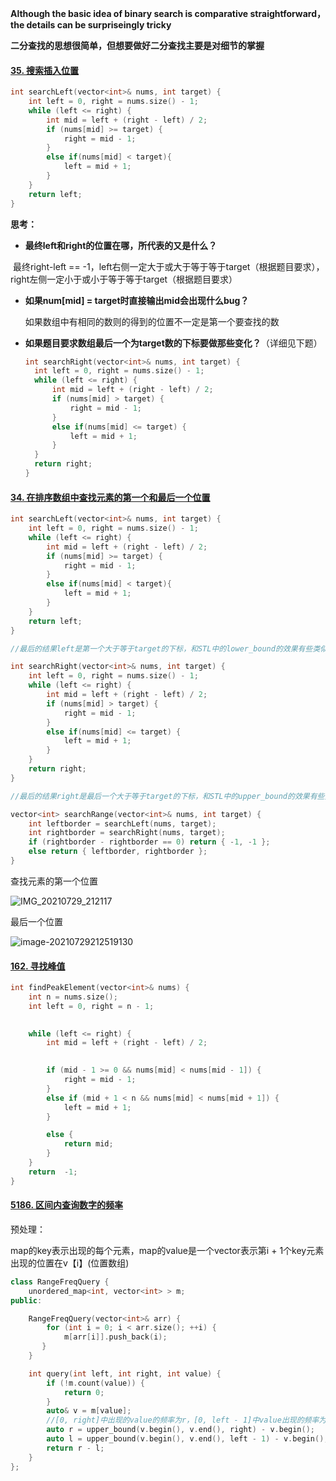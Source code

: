 **Although the basic idea of binary search is comparative straightforward，the details  can be surpriseingly tricky**

**二分查找的思想很简单，但想要做好二分查找主要是对细节的掌握**



#### [35. 搜索插入位置](https://leetcode-cn.com/problems/search-insert-position/)

```c++
int searchLeft(vector<int>& nums, int target) {
	int left = 0, right = nums.size() - 1;
	while (left <= right) {
		int mid = left + (right - left) / 2;
		if (nums[mid] >= target) {
			right = mid - 1;
		}
		else if(nums[mid] < target){
			left = mid + 1;
		}
	}
	return left;
}

```





**思考：**

- **最终left和right的位置在哪，所代表的又是什么？**

​       最终right-left == -1，left右侧一定大于或大于等于等于target（根据题目要求），right左侧一定小于或小于等于等于target（根据题目要求）

- **如果num[mid] = target时直接输出mid会出现什么bug？**

  如果数组中有相同的数则的得到的位置不一定是第一个要查找的数

- **如果题目要求数组最后一个为target数的下标要做那些变化？**（详细见下题）

  ```c++
  int searchRight(vector<int>& nums, int target) {
  	int left = 0, right = nums.size() - 1;
  	while (left <= right) {
  		int mid = left + (right - left) / 2;
  		if (nums[mid] > target) {    
  			right = mid - 1;
  		}
  		else if(nums[mid] <= target) {
  			left = mid + 1;
  		}
  	}
  	return right;
  }
  ```

  

  

#### [34. 在排序数组中查找元素的第一个和最后一个位置](https://leetcode-cn.com/problems/find-first-and-last-position-of-element-in-sorted-array/)

```c++
int searchLeft(vector<int>& nums, int target) {
	int left = 0, right = nums.size() - 1;
	while (left <= right) {
		int mid = left + (right - left) / 2;
		if (nums[mid] >= target) {
			right = mid - 1;
		}
		else if(nums[mid] < target){
			left = mid + 1;
		}
	}
	return left;
}

//最后的结果left是第一个大于等于target的下标，和STL中的lower_bound的效果有些类似，但lower_bound返回的是第一个大于等于target的指针

int searchRight(vector<int>& nums, int target) {
	int left = 0, right = nums.size() - 1;
	while (left <= right) {
		int mid = left + (right - left) / 2;
		if (nums[mid] > target) {    
			right = mid - 1;
		}
		else if(nums[mid] <= target) {
			left = mid + 1;
		}
	}
	return right;
}

//最后的结果right是最后一个大于等于target的下标，和STL中的upper_bound的效果有些类似，但upper_bound返回的是第一个大于等于target的指针

vector<int> searchRange(vector<int>& nums, int target) {
	int leftborder = searchLeft(nums, target);
	int rightborder = searchRight(nums, target);
	if (rightborder - rightborder == 0) return { -1, -1 };
	else return { leftborder, rightborder };
}
```

查找元素的第一个位置

![IMG_20210729_212117](C:\Users\dell\Desktop\IMG_20210729_212117.jpg)

最后一个位置

![image-20210729212519130](C:\Users\dell\AppData\Roaming\Typora\typora-user-images\image-20210729212519130.png)





#### [162. 寻找峰值](https://leetcode-cn.com/problems/find-peak-element/)



```c++
int findPeakElement(vector<int>& nums) {
	int n = nums.size();
	int left = 0, right = n - 1;
   

	while (left <= right) {
		int mid = left + (right - left) / 2;
    

		if (mid - 1 >= 0 && nums[mid] < nums[mid - 1]) {
			right = mid - 1;
		}
		else if (mid + 1 < n && nums[mid] < nums[mid + 1]) {
			left = mid + 1;
		}

        else {
            return mid;
        }
	}
	return  -1;
}
```







#### [5186. 区间内查询数字的频率](https://leetcode-cn.com/problems/range-frequency-queries/)

预处理：

map的key表示出现的每个元素，map的value是一个vector表示第i + 1个key元素出现的位置在v【i】(位置数组)

```c++
class RangeFreqQuery {
    unordered_map<int, vector<int> > m;
public:

    RangeFreqQuery(vector<int>& arr) {
        for (int i = 0; i < arr.size(); ++i) {
            m[arr[i]].push_back(i);
       }
    }

    int query(int left, int right, int value) {
        if (!m.count(value)) {
            return 0;
        }
        auto& v = m[value];
        //[0, right]中出现的value的频率为r，[0, left - 1]中value出现的频率为l
        auto r = upper_bound(v.begin(), v.end(), right) - v.begin();
        auto l = upper_bound(v.begin(), v.end(), left - 1) - v.begin();
        return r - l;
    }
};

```

